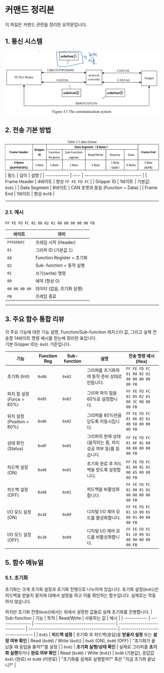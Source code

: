 # 커맨드 정리본

이 파일은 커맨드 관련을 정리한 요약문입니다. 

## 1. 통신 시스템

![통신 시스템](image/1_communication_system.jpg)

## 2. 전송 기본 방법 
![전송 방법](image/2_data_format.png)
| 필드           | 길이   | 설명                            |
| ------------ | ---- | ----------------------------- |
| Frame Header | 4바이트 | 항상 `FF FE FD FC`              |
| Gripper ID   | 1바이트 | 기본값: `0x01`                   |
| Data Segment | 8바이트 | CAN 포맷과 동일 (Function \~ Data) |
| Frame End    | 1바이트 | 항상 `0xFB`                     |

---------------------------------------------------

### 2.1. 예시 
```
FF FE FD FC 01 08 02 01 00 00 00 00 00 FB
```
| 바이트           | 의미                      |
| ------------- | ----------------------- |
| `FFFEFDFC`    | 프레임 시작 (Header)         |
| `01`          | 그리퍼 ID (기본값 1)          |
| `08`          | Function Register = 초기화 |
| `02`          | Sub-function = 동작 실행    |
| `01`          | 쓰기(write) 명령            |
| `00`          | 예약 (항상 0)               |
| `00 00 00 00` | 데이터 (없음, 초기화 실행)        |
| `FB`          | 프레임 종료                  |

---------------------------------------------------
## 3. 주요 함수 통합 리뷰

각 주요 기능에 대한 기능 설명, Function/Sub-function 레지스터 값, 그리고 실제 전송할 14바이트 명령 예시를 한눈에 정리한 표입니다.  
기본 Gripper ID는 `0x01` 기준입니다.

| 기능 | Function Reg | Sub-function | 설명 | 전송 명령 예시 (Hex) |
|------|---------------|---------------|------|------------------------|
| 초기화 (Init) | `0x08` | `0x02` | 그리퍼를 초기화하여 동작 준비 상태로 만듭니다. | `FF FE FD FC 01 08 02 01 00 00 00 00 00 FB` |
| 파지 힘 설정 (Force = 60%) | `0x05` | `0x02` | 그리퍼 파지 힘을 60%로 설정합니다. | `FF FE FD FC 01 05 02 01 00 3C 00 00 00 FB` |
| 위치 설정 (Position = 80%) | `0x06` | `0x02` | 그리퍼를 80%만큼 닫도록 이동시킵니다. | `FF FE FD FC 01 06 02 01 00 50 00 00 00 FB` |
| 상태 확인 (Status) | `0x0F` | `0x01` | 그리퍼의 현재 상태(움직이는 중, 파지 성공 여부 등)를 읽습니다. | `FF FE FD FC 01 0F 01 00 00 00 00 00 00 FB` |
| 피드백 설정 (ON) | `0x08` | `0x01` | 초기화 완료 후 피드백을 받도록 설정합니다. | `FF FE FD FC 01 08 01 01 00 A5 00 00 00 FB` |
| 피드백 설정 (OFF) | `0x08` | `0x01` | 피드백을 비활성화합니다. | `FF FE FD FC 01 08 01 01 00 00 00 00 00 FB` |
| I/O 모드 설정 (ON) | `0x10` | `0x09` | 디지털 I/O 제어 모드를 활성화합니다. | `FF FE FD FC 01 10 09 01 00 01 00 00 00 FB` |
| I/O 모드 설정 (OFF) | `0x10` | `0x09` | 디지털 I/O 제어 모드를 비활성화합니다. | `FF FE FD FC 01 10 09 01 00 00 00 00 00 FB` |


## 5. 함수 메뉴얼

### 5.1. 초기화 
초기화는 크게 초가화 설정과 초기화 진행으로 나누어져 있습니다. 초기화 설정(`0x01`)은 피드백을 받을지 말지에 대해서 설정을 하고 이를 확인하는 함수입니다. 실제로는 작동하지 않습니다. 

하지만 초기화 진행(`0x02`)에서는 위에서 설정한 값들로 실제 초기화를 진행합니다. 
| Sub-function | 기능               | 목적                                        | Read/Write                     | 사용하는 값                                        | 예시                                |
| ------------ | ---------------- | ----------------------------------------- | ------------------------------ | --------------------------------------------- | --------------------------------- |
| `0x01`       | **피드백 설정**       | 초기화 후 피드백(응답)을 **받을지 설정** 또는 **설정 여부 확인** | Read (`0x00`) / Write (`0x01`) | `0xA5` (ON), `0x00` (OFF)                     | "초기화가 끝났을 때 응답을 줄까?"를 설정          |
| `0x02`       | **초기화 실행/상태 확인** | 실제로 그리퍼를 **초기화 실행**하거나 **완료 여부 확인**       | Read (`0x00`) / Write (`0x01`) | `0x00` (기본값), 응답값 `0x01` (완료) or `0x00` (미완료) | "초기화를 실제로 실행할까?" 혹은 "지금 초기화 끝났니?" |
